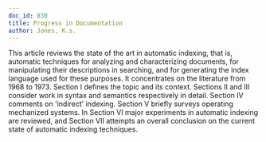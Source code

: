 ```yaml
---
doc_id: 830
title: Progress in Documentation
author: Jones, K.s.
---
```


This article reviews the state of the art in automatic indexing, that is,
automatic techniques for analyzing and characterizing documents, for
manipulating their descriptions in searching, and for generating the index
language used for these purposes.  It concentrates on the literature from
1968 to 1973.  Section I defines the topic and its context.  Sections II and III
consider work in syntax and semantics respectively in detail.  Section IV
comments on 'indirect' indexing.  Section V briefly surveys operating
mechanized systems.  In Section VI major experiments in automatic indexing
are reviewed, and Section VII attempts an overall conclusion on the current
state of automatic indexing techniques.